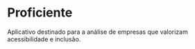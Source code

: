 # Proficiente

Aplicativo destinado para a análise de empresas que valorizam acessibilidade e inclusão. 
